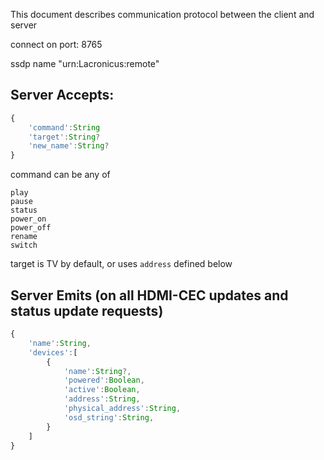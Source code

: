 This document describes communication protocol between the client and server

connect on port: 8765

ssdp name "urn:Lacronicus:remote"

## Server Accepts:

```javascript
{
    'command':String
    'target':String?
    'new_name':String?
}
```

command can be any of

```
play
pause
status
power_on
power_off
rename
switch
```

target is TV by default, or uses `address` defined below


## Server Emits (on all HDMI-CEC updates and status update requests)

```javascript
{
    'name':String,
    'devices':[
        {
            'name':String?,
            'powered':Boolean,
            'active':Boolean, 
            'address':String,
            'physical_address':String,
            'osd_string':String,
        }
    ]
}
```